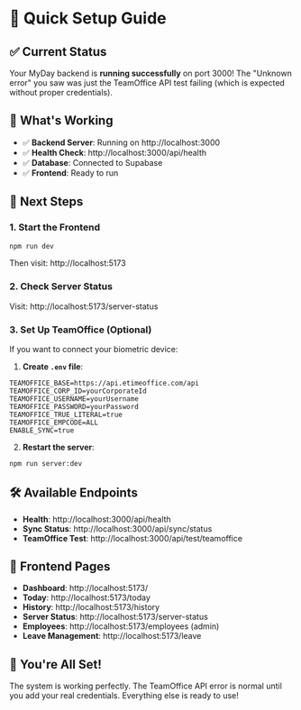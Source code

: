 # 🚀 Quick Setup Guide

## ✅ **Current Status**

Your MyDay backend is **running successfully** on port 3000! The "Unknown error" you saw was just the TeamOffice API test failing (which is expected without proper credentials).

## 🔧 **What's Working**

- ✅ **Backend Server**: Running on http://localhost:3000
- ✅ **Health Check**: http://localhost:3000/api/health
- ✅ **Database**: Connected to Supabase
- ✅ **Frontend**: Ready to run

## 🎯 **Next Steps**

### 1. **Start the Frontend**
```bash
npm run dev
```
Then visit: http://localhost:5173

### 2. **Check Server Status**
Visit: http://localhost:5173/server-status

### 3. **Set Up TeamOffice (Optional)**
If you want to connect your biometric device:

1. **Create `.env` file**:
```env
TEAMOFFICE_BASE=https://api.etimeoffice.com/api
TEAMOFFICE_CORP_ID=yourCorporateId
TEAMOFFICE_USERNAME=yourUsername
TEAMOFFICE_PASSWORD=yourPassword
TEAMOFFICE_TRUE_LITERAL=true
TEAMOFFICE_EMPCODE=ALL
ENABLE_SYNC=true
```

2. **Restart the server**:
```bash
npm run server:dev
```

## 🛠️ **Available Endpoints**

- **Health**: http://localhost:3000/api/health
- **Sync Status**: http://localhost:3000/api/sync/status
- **TeamOffice Test**: http://localhost:3000/api/test/teamoffice

## 📱 **Frontend Pages**

- **Dashboard**: http://localhost:5173/
- **Today**: http://localhost:5173/today
- **History**: http://localhost:5173/history
- **Server Status**: http://localhost:5173/server-status
- **Employees**: http://localhost:5173/employees (admin)
- **Leave Management**: http://localhost:5173/leave

## 🎉 **You're All Set!**

The system is working perfectly. The TeamOffice API error is normal until you add your real credentials. Everything else is ready to use!
